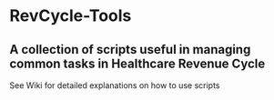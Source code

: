 # RevCycle-Tools
## A collection of scripts useful in managing common tasks in Healthcare Revenue Cycle

See Wiki for detailed explanations on how to use scripts

